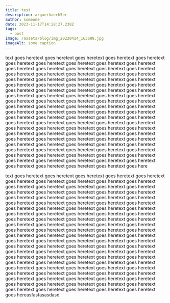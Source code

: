 ```yaml
---
title: test
description: argaerhaerh5er
author: someone
date: 2023-11-17T14:28:27.238Z
tags:
  - post
image: /assets/blog/img_20220414_163608.jpg
imageAlt: some caption
---
```

text goes heretext goes heretext goes heretext goes heretext goes heretext goes heretext goes heretext goes heretext goes heretext goes heretext goes heretext goes heretext goes heretext goes heretext goes heretext goes heretext goes heretext goes heretext goes heretext goes heretext goes heretext goes heretext goes heretext goes heretext goes heretext goes heretext goes heretext goes heretext goes heretext goes heretext goes heretext goes heretext goes heretext goes heretext goes heretext goes heretext goes heretext goes heretext goes heretext goes heretext goes heretext goes heretext goes heretext goes heretext goes heretext goes heretext goes heretext goes heretext goes heretext goes heretext goes heretext goes heretext goes heretext goes heretext goes heretext goes heretext goes heretext goes heretext goes heretext goes heretext goes heretext goes heretext goes heretext goes heretext goes heretext goes heretext goes heretext goes heretext goes heretext goes heretext goes heretext goes heretext goes heretext goes heretext goes heretext goes heretext goes heretext goes heretext goes heretext goes heretext goes heretext goes heretext goes heretext goes heretext goes heretext goes heretext goes heretext goes heretext goes heretext goes heretext goes heretext goes heretext goes heretext goes heretext goes heretext goes heretext goes heretext goes heretext goes heretext goes heretext goes heretext goes heretext goes heretext goes heretext goes here

text goes heretext goes heretext goes heretext goes heretext goes heretext goes heretext goes heretext goes heretext goes heretext goes heretext goes heretext goes heretext goes heretext goes heretext goes heretext goes heretext goes heretext goes heretext goes heretext goes heretext goes heretext goes heretext goes heretext goes heretext goes heretext goes heretext goes heretext goes heretext goes heretext goes heretext goes heretext goes heretext goes heretext goes heretext goes heretext goes heretext goes heretext goes heretext goes heretext goes heretext goes heretext goes heretext goes heretext goes heretext goes heretext goes heretext goes heretext goes heretext goes heretext goes heretext goes heretext goes heretext goes heretext goes heretext goes heretext goes heretext goes heretext goes heretext goes heretext goes heretext goes heretext goes heretext goes heretext goes heretext goes heretext goes heretext goes heretext goes heretext goes heretext goes heretext goes heretext goes heretext goes heretext goes heretext goes heretext goes heretext goes heretext goes heretext goes heretext goes heretext goes heretext goes heretext goes heretext goes heretext goes heretext goes heretext goes heretext goes heretext goes heretext goes heretext goes heretext goes heretext goes heretext goes heretext goes heretext goes heretext goes heretext goes heretext goes heretext goes heretext goes heretext goes heretext goes heretext goes heretext goes heretext goes heretext goes heretext goes heretext goes heretext goes heretext goes hereasfasfasasdasd